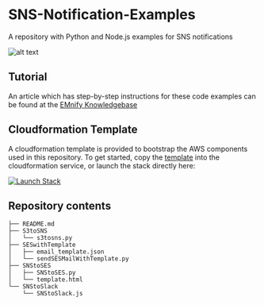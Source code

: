 # SNS-Notification-Examples

A repository with Python and Node.js examples for SNS notifications

![alt text](https://emnify-public-docs.s3.eu-central-1.amazonaws.com/assets/images/kb/stack.png "Example Setup")

## Tutorial

An article which has step-by-step instructions for these code examples can be found at the [EMnify Knowledgebase](https://support.emnify.com/hc/en-us/articles/360010536679-Webinar-Email-Slack-notifications-from-the-EMnify-Data-Streamer)

## Cloudformation Template

A cloudformation template is provided to bootstrap the AWS components used in this repository.
To get started, copy the [template](https://github.com/EMnify-Codelab/sns-notification-examples/blob/master/s3-sns-slack-cloudformation.template) into the cloudformation service, or launch the stack directly here:

[![Launch Stack](https://cdn.rawgit.com/buildkite/cloudformation-launch-stack-button-svg/master/launch-stack.svg)](https://console.aws.amazon.com/cloudformation/home#/stacks/new?stackName=emnify-datastreamer-notifications&templateURL=https://cd-templates-example.s3.eu-west-3.amazonaws.com/s3-sns-slack.template)

## Repository contents

```
├── README.md
├── S3toSNS
│   └── s3tosns.py
├── SESwithTemplate
│   ├── email_template.json
│   └── sendSESMailWithTemplate.py
├── SNStoSES
│   ├── SNStoSES.py
│   └── template.html
└── SNStoSlack
    └── SNStoSlack.js
```
